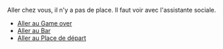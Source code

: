 Aller chez vous, il n'y a pas de place. Il faut voir avec l'assistante sociale.



- [Aller au Game over](Game.md)
- [Aller au Bar](failler_owen_bar.md)
- [Aller au Place de départ](idex.md)





